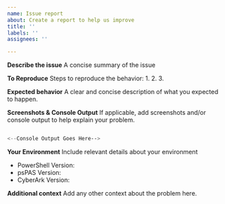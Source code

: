 ```yaml
---
name: Issue report
about: Create a report to help us improve
title: ''
labels: ''
assignees: ''

---
```


**Describe the issue**
A concise summary of the issue

**To Reproduce**
Steps to reproduce the behavior:
1.
2.
3.

**Expected behavior**
A clear and concise description of what you expected to happen.

**Screenshots & Console Output**
If applicable, add screenshots and/or console output to help explain your problem.

```powershell

<--Console Output Goes Here-->

```

**Your Environment**
Include relevant details about your environment

* PowerShell Version:
* psPAS Version:
* CyberArk Version:

**Additional context**
Add any other context about the problem here.
